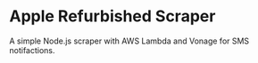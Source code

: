 # Apple Refurbished Scraper

A simple Node.js scraper with AWS Lambda and Vonage for SMS notifactions.

